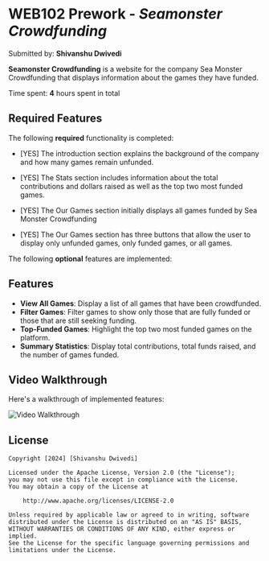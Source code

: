# WEB102 Prework - *Seamonster Crowdfunding*

Submitted by: **Shivanshu Dwivedi**

**Seamonster Crowdfunding** is a website for the company Sea Monster Crowdfunding that displays information about the games they have funded.

Time spent: **4** hours spent in total

## Required Features

The following **required** functionality is completed:

* [YES] The introduction section explains the background of the company and how many games remain unfunded.

* [YES] The Stats section includes information about the total contributions and dollars raised as well as the top two most funded games.
* [YES] The Our Games section initially displays all games funded by Sea Monster Crowdfunding
* [YES] The Our Games section has three buttons that allow the user to display only unfunded games, only funded games, or all games.

The following **optional** features are implemented:

## Features

- **View All Games**: Display a list of all games that have been crowdfunded.
- **Filter Games**: Filter games to show only those that are fully funded or those that are still seeking funding.
- **Top-Funded Games**: Highlight the top two most funded games on the platform.
- **Summary Statistics**: Display total contributions, total funds raised, and the number of games funded.


## Video Walkthrough

Here's a walkthrough of implemented features:

<img src='https://imgur.com/a/8PxpZoA' title='Video Walkthrough' width='' alt='Video Walkthrough' />


## License

    Copyright [2024] [Shivanshu Dwivedi]

    Licensed under the Apache License, Version 2.0 (the "License");
    you may not use this file except in compliance with the License.
    You may obtain a copy of the License at

        http://www.apache.org/licenses/LICENSE-2.0

    Unless required by applicable law or agreed to in writing, software
    distributed under the License is distributed on an "AS IS" BASIS,
    WITHOUT WARRANTIES OR CONDITIONS OF ANY KIND, either express or implied.
    See the License for the specific language governing permissions and
    limitations under the License.
